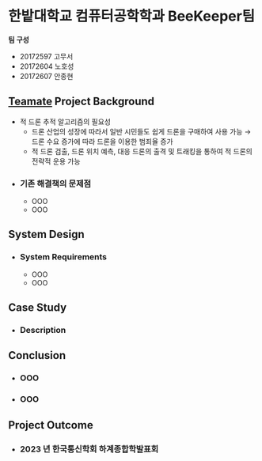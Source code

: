 # 한밭대학교 컴퓨터공학학과 BeeKeeper팀

**팀 구성**
- 20172597 고무서 
- 20172604 노호성
- 20172607 안종현

## <u>Teamate</u> Project Background
- 적 드론 추적 알고리즘의 필요성
  - 드론 산업의 성장에 따라서 일반 시민들도 쉽게 드론을 구매하여 사용 가능 → 드론 수요 증가에 따라 드론을 이용한 범죄율 증가
  - 적 드론 검출, 드론 위치 예측, 대응 드론의 출격 및 트래킹을 통하여 적 드론의 전략적 운용 가능 
- ### 기존 해결책의 문제점
  - OOO
  - OOO
  
## System Design
  - ### System Requirements
    - OOO
    - OOO
    
## Case Study
  - ### Description
  
  
## Conclusion
  - ### OOO
  - ### OOO
  
## Project Outcome
- ### 2023 년 한국통신학회 하계종합학발표회 
